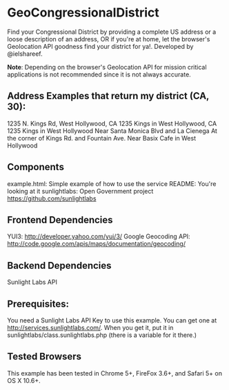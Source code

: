 # GeoCongressionalDistrict

Find your Congressional District by providing a complete US address or a loose description of an address, OR if you're at home, let the browser's Geolocation API goodness find your district for ya!. Developed by @ielshareef.

**Note**: Depending on the browser's Geolocation API for mission critical applications is not recommended since it is not always accurate.

## Address Examples that return my district (CA, 30):
1235 N. Kings Rd, West Hollywood, CA
1235 Kings in West Hollywood, CA
1235 Kings in West Hollywood
Near Santa Monica Blvd and La Cienega
At the corner of Kings Rd. and Fountain Ave.
Near Basix Cafe in West Hollywood

## Components
example.html: Simple example of how to use the service
README: You're looking at it
sunlightlabs: Open Government project https://github.com/sunlightlabs

## Frontend Dependencies
YUI3: http://developer.yahoo.com/yui/3/
Google Geocoding API: http://code.google.com/apis/maps/documentation/geocoding/

## Backend Dependencies
Sunlight Labs API

## Prerequisites:
You need a Sunlight Labs API Key to use this example. You can get one at http://services.sunlightlabs.com/. When you get it, put it in sunlightlabs/class.sunlightlabs.php (there is a variable for it there.) 

## Tested Browsers
This example has been tested in Chrome 5+, FireFox 3.6+, and Safari 5+ on OS X 10.6+.